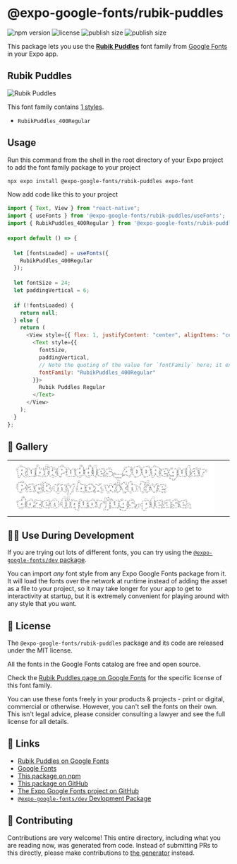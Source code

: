 # @expo-google-fonts/rubik-puddles

![npm version](https://flat.badgen.net/npm/v/@expo-google-fonts/rubik-puddles)
![license](https://flat.badgen.net/github/license/expo/google-fonts)
![publish size](https://flat.badgen.net/packagephobia/install/@expo-google-fonts/rubik-puddles)
![publish size](https://flat.badgen.net/packagephobia/publish/@expo-google-fonts/rubik-puddles)

This package lets you use the [**Rubik Puddles**](https://fonts.google.com/specimen/Rubik+Puddles) font family from [Google Fonts](https://fonts.google.com/) in your Expo app.

## Rubik Puddles

![Rubik Puddles](./font-family.png)

This font family contains [1 styles](#-gallery).

- `RubikPuddles_400Regular`

## Usage

Run this command from the shell in the root directory of your Expo project to add the font family package to your project

```sh
npx expo install @expo-google-fonts/rubik-puddles expo-font
```

Now add code like this to your project

```js
import { Text, View } from "react-native";
import { useFonts } from '@expo-google-fonts/rubik-puddles/useFonts';
import { RubikPuddles_400Regular } from '@expo-google-fonts/rubik-puddles/400Regular';

export default () => {

  let [fontsLoaded] = useFonts({
    RubikPuddles_400Regular
  });

  let fontSize = 24;
  let paddingVertical = 6;

  if (!fontsLoaded) {
    return null;
  } else {
    return (
      <View style={{ flex: 1, justifyContent: "center", alignItems: "center" }}>
        <Text style={{
          fontSize,
          paddingVertical,
          // Note the quoting of the value for `fontFamily` here; it expects a string!
          fontFamily: "RubikPuddles_400Regular"
        }}>
          Rubik Puddles Regular
        </Text>
      </View>
    );
  }
};
```

## 🔡 Gallery


||||
|-|-|-|
|![RubikPuddles_400Regular](./400Regular/RubikPuddles_400Regular.ttf.png)||||


## 👩‍💻 Use During Development

If you are trying out lots of different fonts, you can try using the [`@expo-google-fonts/dev` package](https://github.com/expo/google-fonts/tree/master/font-packages/dev#readme).

You can import _any_ font style from any Expo Google Fonts package from it. It will load the fonts over the network at runtime instead of adding the asset as a file to your project, so it may take longer for your app to get to interactivity at startup, but it is extremely convenient for playing around with any style that you want.


## 📖 License

The `@expo-google-fonts/rubik-puddles` package and its code are released under the MIT license.

All the fonts in the Google Fonts catalog are free and open source.

Check the [Rubik Puddles page on Google Fonts](https://fonts.google.com/specimen/Rubik+Puddles) for the specific license of this font family.

You can use these fonts freely in your products & projects - print or digital, commercial or otherwise. However, you can't sell the fonts on their own. This isn't legal advice, please consider consulting a lawyer and see the full license for all details.

## 🔗 Links

- [Rubik Puddles on Google Fonts](https://fonts.google.com/specimen/Rubik+Puddles)
- [Google Fonts](https://fonts.google.com/)
- [This package on npm](https://www.npmjs.com/package/@expo-google-fonts/rubik-puddles)
- [This package on GitHub](https://github.com/expo/google-fonts/tree/master/font-packages/rubik-puddles)
- [The Expo Google Fonts project on GitHub](https://github.com/expo/google-fonts)
- [`@expo-google-fonts/dev` Devlopment Package](https://github.com/expo/google-fonts/tree/master/font-packages/dev)

## 🤝 Contributing

Contributions are very welcome! This entire directory, including what you are reading now, was generated from code. Instead of submitting PRs to this directly, please make contributions to [the generator](https://github.com/expo/google-fonts/tree/master/packages/generator) instead.
